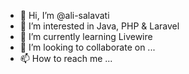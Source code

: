 - 👋 Hi, I’m @ali-salavati
- 👀 I’m interested in Java, PHP & Laravel
- 🌱 I’m currently learning Livewire
- 💞️ I’m looking to collaborate on ...
- 📫 How to reach me ...

<!---
ali-salavati/ali-salavati is a ✨ special ✨ repository because its `README.md` (this file) appears on your GitHub profile.
You can click the Preview link to take a look at your changes.
--->
